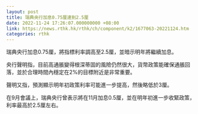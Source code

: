 ```yaml
---
layout: post
title: 瑞典央行加息0.75厘達到2.5厘
date: 2022-11-24 17:26:07.000000000 +08:00
link: https://news.rthk.hk/rthk/ch/component/k2/1677063-20221124.htm
categories: rthk
---
```


瑞典央行加息0.75厘，將指標利率調高至2.5厘，並暗示明年將繼續加息。

央行聲明指，目前高通脹變得根深蒂固的風險仍然很大，貨幣政策能確保通脹回落，並於合理時間內穩定在2%的目標附近是非常重要。

聲明又指，預測顯示明年初政策利率可能進一步提高，然後略低於3厘。

在9月會議上，瑞典央行曾表示將在11月加息0.5厘，並在明年初進一步收緊政策，利率最高於2.5厘左右。
